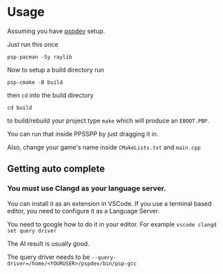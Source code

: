 # Usage

Assuming you have [pspdev](https://pspdev.github.io/installation.html)
setup.




Just run this once
```
psp-pacman -Sy raylib
```

Now to setup a build directory run
```
psp-cmake -B build
```

then `cd` into the build directory
```
cd build
```

to build/rebuild your project type `make` which will produce an `EBOOT.PBP`.


You can run that inside PPSSPP by just dragging it in.

Also,
change your game's name inside `CMakeLists.txt`
and `main.cpp`


## Getting auto complete

### You must use Clangd as your language server.
You can install it as an extension in VSCode.
If you use a terminal based editor, you need to configure it as a Language Server.


You need to google how to do it in your editor.
For example `vscode clangd set query driver`


The AI result is usually good.


The query driver needs to be `--query-driver=/home/<YOURUSER>/pspdev/bin/psp-gcc`
